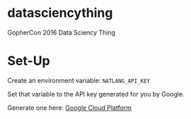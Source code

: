 # datasciencything
GopherCon 2016  Data Sciency Thing

# Set-Up
Create an environment variable:
`NATLANG_API_KEY`

Set that variable to the API key generated for you by Google.

Generate one here:
[Google Cloud Platform](https://console.cloud.google.com/apis/credentials/wizard?api=language.googleapis.com)
